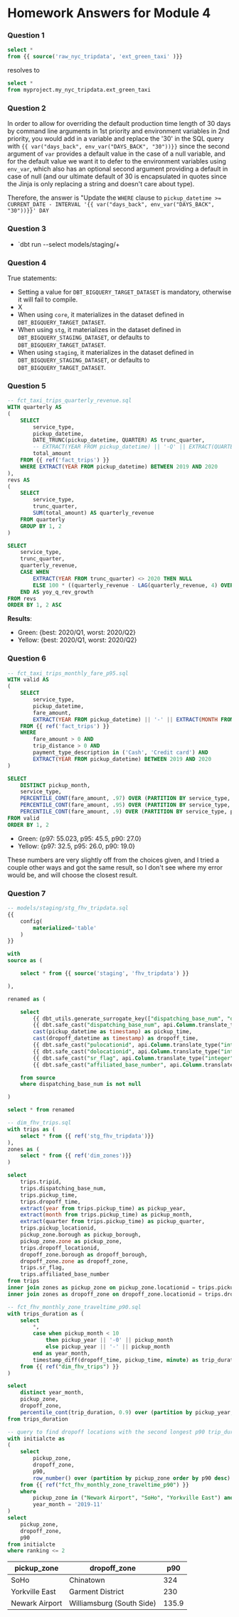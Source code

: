 # Homework Answers for Module 4

### Question 1
```sql
select *
from {{ source('raw_nyc_tripdata', 'ext_green_taxi' )}}
```
resolves to
```sql
select *
from myproject.my_nyc_tripdata.ext_green_taxi
```

### Question 2
In order to allow for overriding the default production time length of 30 days by command line arguments in 1st priority and environment variables in 2nd priority, you would add in a variable and replace the '30' in the SQL query with `{{ var("days_back", env_var("DAYS_BACK", "30"))}}` since the second argument of `var` provides a default value in the case of a null variable, and for the default value we want it to defer to the environment variables using `env_var`, which also has an optional second argument providing a default in case of null (and our ultimate default of 30 is encapsulated in quotes since the Jinja is only replacing a string and doesn't care about type). 

Therefore, the answer is "Update the `WHERE` clause to `pickup_datetime >= CURRENT_DATE - INTERVAL '{{ var("days_back", env_var("DAYS_BACK", "30"))}}' DAY`

### Question 3
* `dbt run --select models/staging/+

### Question 4
True statements:
* Setting a value for `DBT_BIGQUERY_TARGET_DATASET` is mandatory, otherwise it will fail to compile.
* X
* When using `core`, it materializes in the dataset defined in `DBT_BIGQUERY_TARGET_DATASET`.
* When using `stg`, it materializes in the dataset defined in `DBT_BIGQUERY_STAGING_DATASET`, or defaults to `DBT_BIGQUERY_TARGET_DATASET`.
* When using `staging`, it materializes in the dataset defined in `DBT_BIGQUERY_STAGING_DATASET`, or defaults to `DBT_BIGQUERY_TARGET_DATASET`.

### Question 5
```sql
-- fct_taxi_trips_quarterly_revenue.sql
WITH quarterly AS
(
    SELECT 
        service_type,
        pickup_datetime,
        DATE_TRUNC(pickup_datetime, QUARTER) AS trunc_quarter,
        -- EXTRACT(YEAR FROM pickup_datetime) || '-Q' || EXTRACT(QUARTER FROM pickup_datetime) AS year_quarter,
        total_amount
    FROM {{ ref('fact_trips') }}
    WHERE EXTRACT(YEAR FROM pickup_datetime) BETWEEN 2019 AND 2020
), 
revs AS
(
    SELECT
        service_type,
        trunc_quarter,
        SUM(total_amount) AS quarterly_revenue
    FROM quarterly
    GROUP BY 1, 2
)

SELECT
    service_type,
    trunc_quarter,
    quarterly_revenue,
    CASE WHEN 
        EXTRACT(YEAR FROM trunc_quarter) <> 2020 THEN NULL 
        ELSE 100 * ((quarterly_revenue - LAG(quarterly_revenue, 4) OVER (PARTITION BY service_type ORDER BY trunc_quarter)) / LAG(quarterly_revenue, 4) OVER (PARTITION BY service_type ORDER BY trunc_quarter)) 
    END AS yoy_q_rev_growth
FROM revs
ORDER BY 1, 2 ASC
```

**Results**:
- Green: {best: 2020/Q1, worst: 2020/Q2}
- Yellow: {best: 2020/Q1, worst: 2020/Q2}

### Question 6
```sql
-- fct_taxi_trips_monthly_fare_p95.sql
WITH valid AS 
(
    SELECT 
        service_type,
        pickup_datetime,
        fare_amount,
        EXTRACT(YEAR FROM pickup_datetime) || '-' || EXTRACT(MONTH FROM pickup_datetime) AS pickup_month
    FROM {{ ref('fact_trips') }}
    WHERE 
        fare_amount > 0 AND
        trip_distance > 0 AND
        payment_type_description in ('Cash', 'Credit card') AND
        EXTRACT(YEAR FROM pickup_datetime) BETWEEN 2019 AND 2020
)

SELECT
    DISTINCT pickup_month,
    service_type,
    PERCENTILE_CONT(fare_amount, .97) OVER (PARTITION BY service_type, pickup_month) AS p97,
    PERCENTILE_CONT(fare_amount, .95) OVER (PARTITION BY service_type, pickup_month) AS p95,
    PERCENTILE_CONT(fare_amount, .9) OVER (PARTITION BY service_type, pickup_month) AS p90
FROM valid
ORDER BY 1, 2
```
- Green: {p97: 55.023, p95: 45.5, p90: 27.0}
- Yellow: {p97: 32.5, p95: 26.0, p90: 19.0}

These numbers are very slightly off from the choices given, and I tried a couple other ways and got the same result, so I don't see where my error would be, and will choose the closest result. 
### Question 7
```sql
-- models/staging/stg_fhv_tripdata.sql
{{
    config(
        materialized='table'
    )
}}

with 
source as (

    select * from {{ source('staging', 'fhv_tripdata') }}

),

renamed as (

    select
        {{ dbt_utils.generate_surrogate_key(["dispatching_base_num", "dropoff_datetime", "pickup_datetime"])}} as tripid,
        {{ dbt.safe_cast("dispatching_base_num", api.Column.translate_type("string")) }} as dispatching_base_num,
        cast(pickup_datetime as timestamp) as pickup_time,
        cast(dropoff_datetime as timestamp) as dropoff_time,
        {{ dbt.safe_cast("pulocationid", api.Column.translate_type("integer")) }} as pickup_locationid,
        {{ dbt.safe_cast("dolocationid", api.Column.translate_type("integer")) }} as dropoff_locationid,
        {{ dbt.safe_cast("sr_flag", api.Column.translate_type("integer")) }} as sr_flag,
        {{ dbt.safe_cast("affiliated_base_number", api.Column.translate_type("string")) }} as affiliated_base_number

    from source
    where dispatching_base_num is not null

)

select * from renamed

-- dim_fhv_trips.sql
with trips as (
    select * from {{ ref('stg_fhv_tripdata')}}
),
zones as (
    select * from {{ ref('dim_zones')}}
)

select 
    trips.tripid,
    trips.dispatching_base_num,
    trips.pickup_time,
    trips.dropoff_time,
    extract(year from trips.pickup_time) as pickup_year,
    extract(month from trips.pickup_time) as pickup_month,
    extract(quarter from trips.pickup_time) as pickup_quarter,
    trips.pickup_locationid,
    pickup_zone.borough as pickup_borough,
    pickup_zone.zone as pickup_zone,
    trips.dropoff_locationid,
    dropoff_zone.borough as dropoff_borough,
    dropoff_zone.zone as dropoff_zone,
    trips.sr_flag,
    trips.affiliated_base_number
from trips
inner join zones as pickup_zone on pickup_zone.locationid = trips.pickup_locationid
inner join zones as dropoff_zone on dropoff_zone.locationid = trips.dropoff_locationid

-- fct_fhv_monthly_zone_traveltime_p90.sql
with trips_duration as (
    select 
        *,
        case when pickup_month < 10 
            then pickup_year || '-0' || pickup_month
            else pickup_year || '-' || pickup_month
        end as year_month,
        timestamp_diff(dropoff_time, pickup_time, minute) as trip_duration, -- in minutes
    from {{ ref("dim_fhv_trips") }}
)

select 
    distinct year_month,
    pickup_zone,
    dropoff_zone,
    percentile_cont(trip_duration, 0.9) over (partition by pickup_year, pickup_month, pickup_locationid, dropoff_locationid) as p90
from trips_duration

-- query to find dropoff locations with the second longest p90 trip_duration with pickup location in ("Newark Airport", "SoHo", "Yorkville East") in Nov 2019 which 
with initialcte as 
(   
    select
        pickup_zone,
        dropoff_zone,
        p90,
        row_number() over (partition by pickup_zone order by p90 desc) as ranking
    from {{ ref("fct_fhv_monthly_zone_traveltime_p90") }}
    where 
        pickup_zone in ("Newark Airport", "SoHo", "Yorkville East") and 
        year_month = '2019-11'
)
select
    pickup_zone,
    dropoff_zone,
    p90
from initialcte
where ranking <= 2
```
| pickup_zone | dropoff_zone | p90 |
| - | - | - |
| SoHo | Chinatown | 324 |
| Yorkville East | Garment District | 230 |
| Newark Airport | Williamsburg (South Side) | 135.9 |

